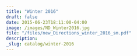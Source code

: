 ```yaml
---
title: "Winter 2016"
draft: false
date: 2015-06-23T18:11:00-04:00
image: /images/ND_Winter2016.jpg
file: "/files/new_Directions_winter_2016_sm.pdf"
description:
_slug: catalog/winter-2016
---
```


